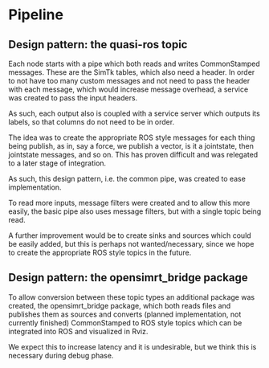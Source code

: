 # Pipeline

## Design pattern: the quasi-ros topic

Each node starts with a pipe which both reads and writes CommonStamped messages. These are the SimTk tables, which also need a header. In order to not have too many custom messages and not need to pass the header with each message, which would increase message overhead, a service was created to pass the input headers. 

As such, each output also is coupled with a service server which outputs its labels, so that columns do not need to be in order. 

The idea was to create the appropriate ROS style messages for each thing being publish, as in, say a force, we publish a vector, is it a jointstate, then jointstate messages, and so on. This has proven difficult and was relegated to a later stage of integration. 

As such, this design pattern, i.e. the common pipe, was created to ease implementation. 

To read more inputs, message filters were created and to allow this more easily, the basic pipe also uses message filters, but with a single topic being read. 

A further improvement would be to create sinks and sources which could be easily added, but this is perhaps not wanted/necessary, since we hope to create the appropriate ROS style topics in the future.

## Design pattern: the opensimrt\_bridge package

To allow conversion between these topic types an additional package was created, the opensimrt\_bridge package, which both reads files and publishes them as sources and converts (planned implementation, not currently finished) CommonStamped to ROS style topics which can be integrated into ROS and visualized in Rviz. 

We expect this to increase latency and it is undesirable, but we think this is necessary during debug phase.

